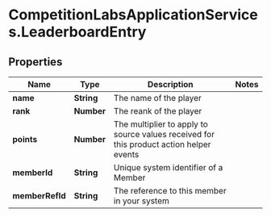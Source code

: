 # CompetitionLabsApplicationServices.LeaderboardEntry

## Properties

Name | Type | Description | Notes
------------ | ------------- | ------------- | -------------
**name** | **String** | The name of the player | 
**rank** | **Number** | The reank of the player | 
**points** | **Number** | The multiplier to apply to source values received for this product action helper events | 
**memberId** | **String** | Unique system identifier of a Member | 
**memberRefId** | **String** | The reference to this member in your system | 


